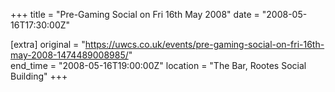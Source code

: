 +++
title = "Pre-Gaming Social on Fri 16th May 2008"
date = "2008-05-16T17:30:00Z"

[extra]
original = "https://uwcs.co.uk/events/pre-gaming-social-on-fri-16th-may-2008-1474489008985/"    
end_time = "2008-05-16T19:00:00Z"
location = "The Bar, Rootes Social Building"
+++




